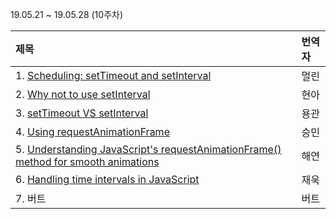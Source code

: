 19.05.21 ~ 19.05.28 (10주차)

|   제목   | 번역자  |
| :-------- | :------ |
| 1. [Scheduling: setTimeout and setInterval](https://javascript.info/settimeout-setinterval) | 멀린 |
| 2. [Why not to use setInterval](https://dev.to/akanksha_9560/why-not-to-use-setinterval--2na9) | 현아 |
| 3. [setTimeout VS setInterval](https://develoger.com/settimeout-vs-setinterval-cff85142555b) | 용관 |
| 4. [Using requestAnimationFrame](https://css-tricks.com/using-requestanimationframe/) | 승민 |
| 5. [Understanding JavaScript's requestAnimationFrame() method for smooth animations](http://www.javascriptkit.com/javatutors/requestanimationframe.shtml) | 해연 |
| 6. [Handling time intervals in JavaScript](https://www.amitmerchant.com/Handling-Time-Intervals-In-Javascript/) | 재욱 |
| 7. 버트 | 버트 |